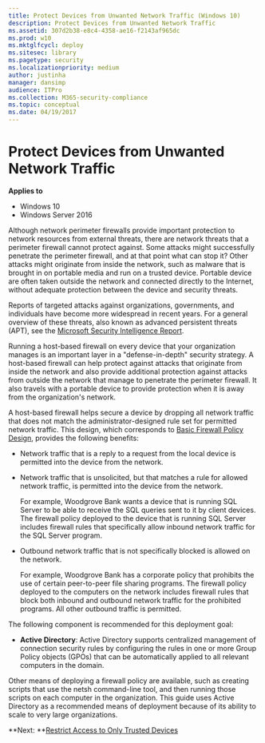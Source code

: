 ```yaml
---
title: Protect Devices from Unwanted Network Traffic (Windows 10)
description: Protect Devices from Unwanted Network Traffic
ms.assetid: 307d2b38-e8c4-4358-ae16-f2143af965dc
ms.prod: w10
ms.mktglfcycl: deploy
ms.sitesec: library
ms.pagetype: security
ms.localizationpriority: medium
author: justinha
manager: dansimp
audience: ITPro
ms.collection: M365-security-compliance
ms.topic: conceptual
ms.date: 04/19/2017
---
```


# Protect Devices from Unwanted Network Traffic

**Applies to**
-   Windows 10
-   Windows Server 2016

Although network perimeter firewalls provide important protection to network resources from external threats, there are network threats that a perimeter firewall cannot protect against. Some attacks might successfully penetrate the perimeter firewall, and at that point what can stop it? Other attacks might originate from inside the network, such as malware that is brought in on portable media and run on a trusted device. Portable device are often taken outside the network and connected directly to the Internet, without adequate protection between the device and security threats.

Reports of targeted attacks against organizations, governments, and individuals have become more widespread in recent years. For a general overview of these threats, also known as advanced persistent threats (APT), see the [Microsoft Security Intelligence Report](https://www.microsoft.com/security/sir/default.aspx).

Running a host-based firewall on every device that your organization manages is an important layer in a "defense-in-depth" security strategy. A host-based firewall can help protect against attacks that originate from inside the network and also provide additional protection against attacks from outside the network that manage to penetrate the perimeter firewall. It also travels with a portable device to provide protection when it is away from the organization's network.

A host-based firewall helps secure a device by dropping all network traffic that does not match the administrator-designed rule set for permitted network traffic. This design, which corresponds to [Basic Firewall Policy Design](basic-firewall-policy-design.md), provides the following benefits:

-   Network traffic that is a reply to a request from the local device is permitted into the device from the network.

-   Network traffic that is unsolicited, but that matches a rule for allowed network traffic, is permitted into the device from the network.

    For example, Woodgrove Bank wants a device that is running SQL Server to be able to receive the SQL queries sent to it by client devices. The firewall policy deployed to the device that is running SQL Server includes firewall rules that specifically allow inbound network traffic for the SQL Server program.

-   Outbound network traffic that is not specifically blocked is allowed on the network.

    For example, Woodgrove Bank has a corporate policy that prohibits the use of certain peer-to-peer file sharing programs. The firewall policy deployed to the computers on the network includes firewall rules that block both inbound and outbound network traffic for the prohibited programs. All other outbound traffic is permitted.

The following component is recommended for this deployment goal:

-   **Active Directory**: Active Directory supports centralized management of connection security rules by configuring the rules in one or more Group Policy objects (GPOs) that can be automatically applied to all relevant computers in the domain.

Other means of deploying a firewall policy are available, such as creating scripts that use the netsh command-line tool, and then running those scripts on each computer in the organization. This guide uses Active Directory as a recommended means of deployment because of its ability to scale to very large organizations.

**Next: **[Restrict Access to Only Trusted Devices](restrict-access-to-only-trusted-devices.md)

